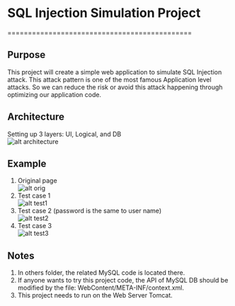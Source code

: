 # SQL Injection Simulation Project
=============================================  

Purpose
---------
This project will create a simple web application to simulate SQL Injection attack. This attack pattern is one of the most famous Application level attacks. So we can reduce the risk or avoid this attack happening through optimizing our application code.

Architecture
-------------
Setting up 3 layers: UI, Logical, and DB<br/>
![alt architecture](https://github.com/mndarren/SQL-Injection-Simulation-Project/blob/organize_code/WebContent/resources/image/architectureWeb.PNG)

Example
--------
1. Original page<br/>
![alt orig](https://github.com/mndarren/SQL-Injection-Simulation-Project/blob/organize_code/others/test_orig.PNG)
2. Test case 1<br/>
![alt test1](https://github.com/mndarren/SQL-Injection-Simulation-Project/blob/organize_code/others/test1.PNG)
3. Test case 2 (password is the same to user name)<br/>
![alt test2](https://github.com/mndarren/SQL-Injection-Simulation-Project/blob/organize_code/others/test2.PNG)
4. Test case 3<br/>
![alt test3](https://github.com/mndarren/SQL-Injection-Simulation-Project/blob/organize_code/others/test3.PNG)


Notes
------
1. In others folder, the related MySQL code is located there.
2. If anyone wants to try this project code, the API of MySQL DB should be modified by the file: WebContent/META-INF/context.xml.
3. This project needs to run on the Web Server Tomcat.